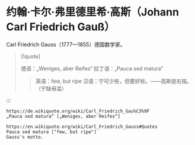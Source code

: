 # 约翰·卡尔·弗里德里希·高斯（Johann Carl Friedrich Gauß）

Carl Friedrich Gauss（1777—1855）德国数学家。

> [!quote]
>
> 德语：„Weniges, aber Reifes“
> 拉丁语：„Pauca sed matura“
> > 英语：few, but ripe
> > 汉语：宁可少些，但要好些。——高斯座右铭。
> > （宁缺毋滥）

:::

```
https://de.wikiquote.org/wiki/Carl_Friedrich_Gau%C3%9F
„Pauca sed matura“ [„Weniges, aber Reifes“]

https://en.wikiquote.org/wiki/Carl_Friedrich_Gauss#Quotes
Pauca sed matura ["few, but ripe"]
Gauss's motto.
```
